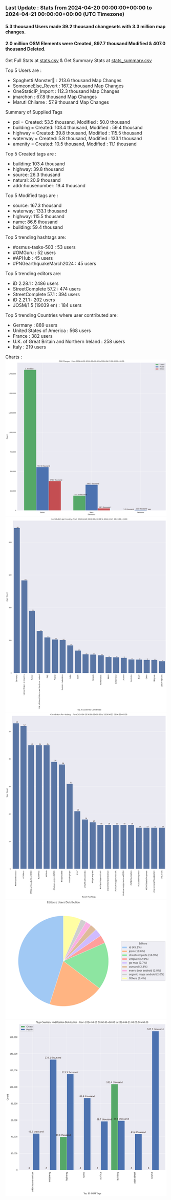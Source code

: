 ### Last Update : Stats from 2024-04-20 00:00:00+00:00 to 2024-04-21 00:00:00+00:00 (UTC Timezone)

#### 5.3 thousand Users made 39.2 thousand changesets with 3.3 million map changes.
#### 2.0 million OSM Elements were Created, 897.7 thousand Modified & 407.0 thousand Deleted.
Get Full Stats at [stats.csv](/stats/Global/Daily/stats.csv)
 & Get Summary Stats at [stats_summary.csv](/stats/Global/Daily/stats_summary.csv)

Top 5 Users are : 
- Spaghetti Monster🍝 : 213.6 thousand Map Changes
- SomeoneElse_Revert : 167.2 thousand Map Changes
- OneStaticIP_Import : 112.3 thousand Map Changes
- jmarchon : 67.8 thousand Map Changes
- Maruti Chilame : 57.9 thousand Map Changes

Summary of Supplied Tags
- poi = Created: 53.5 thousand, Modified : 50.0 thousand
- building = Created: 103.4 thousand, Modified : 59.4 thousand
- highway = Created: 39.8 thousand, Modified : 115.5 thousand
- waterway = Created: 5.8 thousand, Modified : 133.1 thousand
- amenity = Created: 10.5 thousand, Modified : 11.1 thousand


Top 5 Created tags are :
- building: 103.4 thousand
- highway: 39.8 thousand
- source: 26.3 thousand
- natural: 20.9 thousand
- addr:housenumber: 19.4 thousand


Top 5 Modified tags are :
- source: 167.3 thousand
- waterway: 133.1 thousand
- highway: 115.5 thousand
- name: 86.6 thousand
- building: 59.4 thousand


Top 5 trending hashtags are:
- #osmus-tasks-503 : 53 users
- #OMGuru : 52 users
- #APHub : 45 users
- #PNGearthquakeMarch2024 : 45 users


Top 5 trending editors are:
- iD 2.28.1 : 2486 users
- StreetComplete 57.2 : 474 users
- StreetComplete 57.1 : 394 users
- iD 2.21.1 : 202 users
- JOSM/1.5 (19039 en) : 184 users


Top 5 trending Countries where user contributed are:
- Germany : 889 users
- United States of America : 568 users
- France : 382 users
- U.K. of Great Britain and Northern Ireland : 258 users
- Italy : 219 users


 Charts : 
![Alt text](./stats_osm_changes.png) 
![Alt text](./stats_users_per_country.png) 
![Alt text](./stats_users_per_hashtag.png) 
![Alt text](./stats_editors_pie_chart.png) 
![Alt text](./stats_tags.png) 
